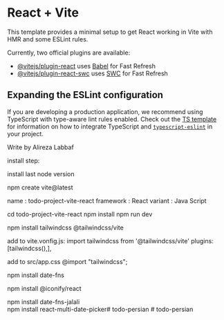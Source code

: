 # React + Vite

This template provides a minimal setup to get React working in Vite with HMR and some ESLint rules.

Currently, two official plugins are available:

- [@vitejs/plugin-react](https://github.com/vitejs/vite-plugin-react/blob/main/packages/plugin-react) uses [Babel](https://babeljs.io/) for Fast Refresh
- [@vitejs/plugin-react-swc](https://github.com/vitejs/vite-plugin-react/blob/main/packages/plugin-react-swc) uses [SWC](https://swc.rs/) for Fast Refresh

## Expanding the ESLint configuration

If you are developing a production application, we recommend using TypeScript with type-aware lint rules enabled. Check out the [TS template](https://github.com/vitejs/vite/tree/main/packages/create-vite/template-react-ts) for information on how to integrate TypeScript and [`typescript-eslint`](https://typescript-eslint.io) in your project.



Write by Alireza Labbaf

install step:



install last node version

npm create vite@latest

name : todo-project-vite-react
framework : React
variant : Java Script

cd todo-project-vite-react
npm install
npm run dev

npm install tailwindcss @tailwindcss/vite

add to vite.vonfig.js:
import tailwindcss from '@tailwindcss/vite'
plugins: [tailwindcss(),],

add to src/app.css
@import "tailwindcss";


npm install date-fns

npm install @iconify/react

npm install date-fns-jalali   
npm install react-multi-date-picker#   t o d o - p e r s i a n 
 
 #   t o d o - p e r s i a n 
 
 